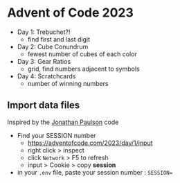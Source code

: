 # Advent of Code 2023

* Day 1: Trebuchet?!
    * find first and last digit
* Day 2: Cube Conundrum
    * fewest number of cubes of each color
* Day 3: Gear Ratios
    * grid, find numbers adjacent to symbols
* Day 4: Scratchcards
    * number of winning numbers



## Import data files

Inspired by the [Jonathan Paulson](https://github.com/jonathanpaulson/AdventOfCode/blob/master/get_input.py) code

* Find your SESSION number
    * https://adventofcode.com/2023/day/1/input
    * right click > inspect
    * click `Network` > F5 to refresh
    * input > Cookie > copy **session**
* in your `.env` file, paste your session number : `SESSION=`